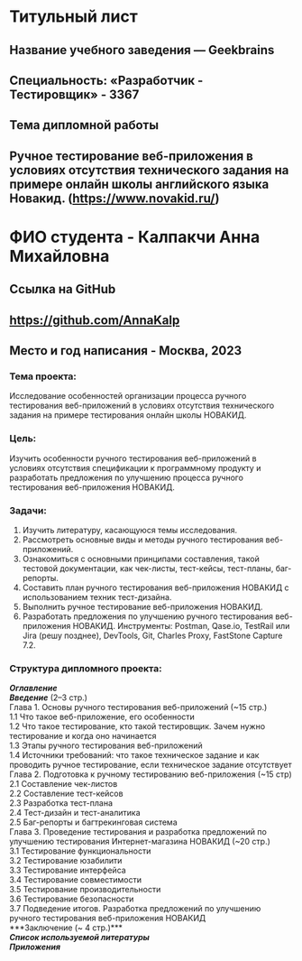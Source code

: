 # Титульный лист


## Название учебного заведения — Geekbrains

## Специальность: «Разработчик - Тестировщик» - 3367

## Тема дипломной работы

## Ручное тестирование веб-приложения в условиях отсутствия технического задания на примере онлайн школы английского языка Новакид. (https://www.novakid.ru/)

# ФИО студента - Калпакчи Анна Михайловна

## Ссылка на GitHub
## https://github.com/AnnaKalp

## Место и год написания - Москва, 2023
### Тема проекта: 
Исследование особенностей организации процесса ручного тестирования веб-приложений в условиях отсутствия технического задания на примере тестирования онлайн школы НОВАКИД.
### Цель:
Изучить особенности ручного тестирования веб-приложений в условиях отсутствия спецификации к программному продукту и разработать предложения по улучшению процесса ручного тестирования веб-приложения НОВАКИД.
### Задачи:
1.	Изучить литературу, касающуюся темы исследования.
2.	Рассмотреть основные виды и методы ручного тестирования веб-приложений.
3.	Ознакомиться с основными принципами составления, такой тестовой документации, как чек-листы, тест-кейсы, тест-планы, баг-репорты.
4.	Составить план ручного тестирования веб-приложения НОВАКИД с использованием техник тест-дизайна.
5.	Выполнить ручное тестирование веб-приложения НОВАКИД.
6.	Разработать предложения по улучшению ручного тестирования веб-приложения НОВАКИД.
Инструменты: Postman, Qase.io, TestRail или Jira (решу позднее), DevTools, Git, Charles Proxy, FastStone Capture 7.2.
### Структура дипломного проекта:
***Оглавление***  
***Введение*** (2–3 стр.)  
Глава 1. Основы ручного тестирования веб-приложений (~15 стр.)  
1.1 Что такое веб-приложение, его особенности  
1.2 Что такое тестирование, кто такой тестировщик. Зачем нужно тестирование и когда оно начинается  
1.3 Этапы ручного тестирования веб-приложений  
1.4 Источники требований: что такое техническое задание и как проводить ручное тестирование, если техническое задание отсутствует  
Глава 2. Подготовка к ручному тестированию веб-приложения (~15 стр)  
2.1 Составление чек-листов  
2.2 Составление тест-кейсов  
2.3 Разработка тест-плана  
2.4 Тест-дизайн и тест-аналитика  
2.5 Баг-репорты и багтрекинговая система  
Глава 3. Проведение тестирования и разработка предложений по улучшению тестирования Интернет-магазина НОВАКИД (~20 стр.)  
3.1 Тестирование функциональности  
3.2 Тестирование юзабилити  
3.3 Тестирование интерфейса  
3.4 Тестирование совместимости  
3.5 Тестирование производительности  
3.6 Тестирование безопасности  
3.7 Подведение итогов. Разработка предложений по улучшению ручного тестирования веб-приложения НОВАКИД  
***Заключение (~ 4 стр.)***  
***Список используемой литературы***  
***Приложения***  


